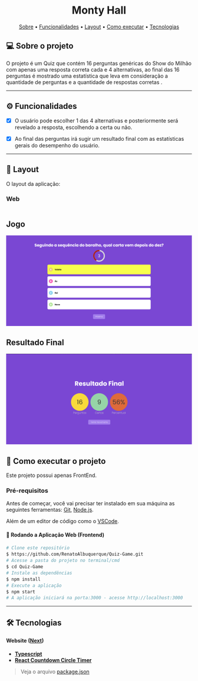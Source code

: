 <h1 align="center">
    Monty Hall
</h1>

<p align="center">
 <a href="#-sobre-o-projeto">Sobre</a> •
 <a href="#-funcionalidades">Funcionalidades</a> •
 <a href="#-layout">Layout</a> • 
 <a href="#-como-executar-o-projeto">Como executar</a> • 
 <a href="#-tecnologias">Tecnologias</a>
</p>

## 💻 Sobre o projeto

O projeto é um Quiz que contém 16 perguntas genéricas do Show do Milhão com apenas uma resposta correta cada e 4 alternativas, ao final das 16 perguntas é mostrado uma estatística que leva em consideração a quantidade de perguntas e a quantidade de respostas corretas .

---

## ⚙️ Funcionalidades

- [x] O usuário pode escolher 1 das 4 alternativas e posteriormente será revelado a resposta, escolhendo a certa ou não.

- [x] Ao final das perguntas irá sugir um resultado final com as estatísticas gerais do desempenho do usuário.

---

## 🎨 Layout

O layout da aplicação:

### Web

<p align="center" style="display: flex; align-items: flex-start; justify-content: center;">

## Jogo

  <img alt="Jogo" title="Jogo" src="./public/images/Home_de_perguntas.png" width="600px">

## Resultado Final

  <img alt="resultadoFinal" title="resultadoFinal" src="./public/images/resultado_final.png" width="600px">

## 🚀 Como executar o projeto

Este projeto possui apenas FrontEnd.

### Pré-requisitos

Antes de começar, você vai precisar ter instalado em sua máquina as seguintes ferramentas:
[Git](https://git-scm.com), [Node.js](https://nodejs.org/en/).

Além de um editor de código como o [VSCode](https://code.visualstudio.com/).

#### 🎲 Rodando a Aplicação Web (Frontend)

```bash
# Clone este repositório
$ https://github.com/RenatoAlbuquerque/Quiz-Game.git
# Acesse a pasta do projeto no terminal/cmd
$ cd Quiz-Game
# Instale as dependências
$ npm install
# Execute a aplicação
$ npm start
# A aplicação iniciará na porta:3000 - acesse http://localhost:3000
```

---

## 🛠 Tecnologias

#### **Website** ([Next](https://vercel.com/solutions/nextjs))

- **[Typescript](https://www.typescriptlang.org/)**
- **[React Countdown Circle Timer](react-countdown-circle-timer)**

> Veja o arquivo [package.json]()

```

```

